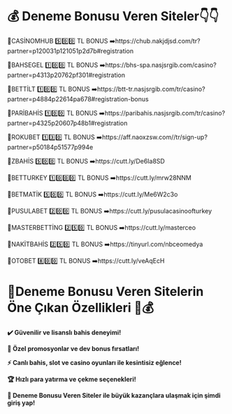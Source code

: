 # 💰 Deneme Bonusu Veren Siteler👇👇

🎁CASİNOMHUB 5️⃣0️⃣0️⃣ TL BONUS
➡️https://chub.nakjdjsd.com/tr?partner=p120031p121051p2d7b#registration

🎁BAHSEGEL 1️⃣0️⃣0️⃣ TL BONUS
➡️https://bhs-spa.nasjsrgib.com/casino?partner=p4313p20762pf301#registration

🎁BETTİLT 1️⃣0️⃣0️⃣ TL BONUS
➡️https://btt-tr.nasjsrgib.com/tr/casino?partner=p4884p22614pa678#registration-bonus

🎁PARİBAHİS 1️⃣0️⃣0️⃣ TL BONUS
➡️https://paribahis.nasjsrgib.com/tr/casino?partner=p4325p20607p48b1#registration

🎁ROKUBET 1️⃣3️⃣0️⃣ TL BONUS
➡️https://aff.naoxzsw.com//tr/sign-up?partner=p50184p51577p994e

🎁ZBAHİS 5️⃣0️⃣0️⃣ TL BONUS
➡️https://cutt.ly/De6Ia8SD

🎁BETTURKEY 1️⃣0️⃣0️⃣0️⃣ TL BONUS
➡️https://cutt.ly/mrw28NNM

🎁BETMATİK 5️⃣0️⃣0️⃣ TL BONUS
➡️https://cutt.ly/Me6W2c3o

🎁PUSULABET 2️⃣0️⃣0️⃣ TL BONUS
➡️https://cutt.ly/pusulacasinoofturkey

🎁MASTERBETTİNG 2️⃣5️⃣0️⃣ TL BONUS
➡️https://cutt.ly/masterceo

🎁NAKİTBAHİS 2️⃣5️⃣0️⃣ TL BONUS
➡️https://tinyurl.com/nbceomedya

🎁OTOBET 8️⃣0️⃣0️⃣ TL BONUS
➡️https://cutt.ly/veAqEcH

# 🎯Deneme Bonusu Veren Sitelerin Öne Çıkan Özellikleri 👑💰
 **✔️ Güvenilir ve lisanslı bahis deneyimi!**

 **🎁 Özel promosyonlar ve dev bonus fırsatları!**

 **⚡ Canlı bahis, slot ve casino oyunları ile kesintisiz eğlence!**
 
**🏆 Hızlı para yatırma ve çekme seçenekleri!**

 **💎 Deneme Bonusu Veren Siteler ile büyük kazançlara ulaşmak için şimdi giriş yap!**
